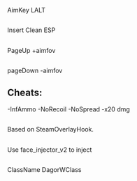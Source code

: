 AimKey LALT
## 
Insert Clean ESP
## 
PageUp +aimfov
## 
pageDown -aimfov
## Cheats:
-InfAmmo
-NoRecoil
-NoSpread
-x20 dmg 
## 
Based on SteamOverlayHook.
## 
Use face_injector_v2
to inject
## 
ClassName DagorWClass 
## 
